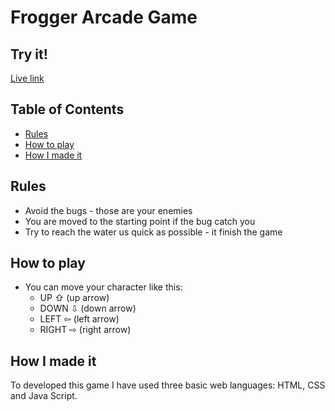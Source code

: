 # Frogger Arcade Game

## Try it!

[Live link](https://lukaszsl.github.io/frogger/)

## Table of Contents

* [Rules](#rules)
* [How to play](#how-to-play)
* [How I made it](#how-i-made-it)


## Rules

* Avoid the bugs - those are your enemies
* You are moved to the starting point if the bug catch you
* Try to reach the water us quick as possible - it finish the game


## How to play

* You can move your character like this:
	- UP ⇧ (up arrow)
	- DOWN ⇩ (down arrow)
	- LEFT ⇦ (left arrow)
	- RIGHT ⇨ (right arrow)


## How I made it

To developed this game I have used three basic web languages: HTML, CSS and Java Script.
